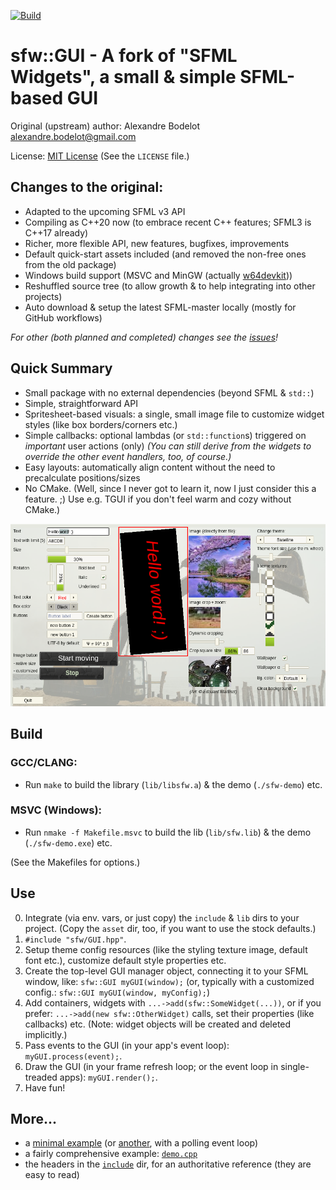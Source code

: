 [![Build](https://github.com/xparq/sfw/actions/workflows/build.yml/badge.svg)](https://github.com/xparq/sfw/actions/workflows/build.yml)

sfw::GUI - A fork of "SFML Widgets", a small & simple SFML-based GUI
====================================================================

Original (upstream) author: Alexandre Bodelot <alexandre.bodelot@gmail.com>

License: [MIT License](http://opensource.org/licenses/MIT) (See the `LICENSE` file.)

## Changes to the original:

- Adapted to the upcoming SFML v3 API
- Compiling as C++20 now (to embrace recent C++ features; SFML3 is C++17 already)
- Richer, more flexible API, new features, bugfixes, improvements
- Default quick-start assets included (and removed the non-free ones from the old package)
- Windows build support (MSVC and MinGW (actually [w64devkit](https://github.com/skeeto/w64devkit)))
- Reshuffled source tree (to allow growth & to help integrating into other projects)
- Auto download & setup the latest SFML-master locally (mostly for GitHub workflows)

_For other (both planned and completed) changes see the [issues](https://github.com/xparq/sfw/issues)!_

## Quick Summary

- Small package with no external dependencies (beyond SFML & `std::`)
- Simple, straightforward API
- Spritesheet-based visuals: a single, small image file to customize widget styles (like box borders/corners etc.)
- Simple callbacks: optional lambdas (or `std::function`s) triggered on _important_ user actions (only)
  _(You can still derive from the widgets to override the other event handlers, too, of course.)_
- Easy layouts: automatically align content without the need to precalculate positions/sizes
- No CMake. (Well, since I never got to learn it, now I just consider this a feature. ;)
  Use e.g. TGUI if you don't feel warm and cozy without CMake.)


![screenshot](doc/media/demo-screenshot.png)


## Build

### GCC/CLANG:

- Run `make` to build the library (`lib/libsfw.a`) & the demo (`./sfw-demo`) etc.

### MSVC (Windows):

- Run `nmake -f Makefile.msvc` to build the lib (`lib/sfw.lib`) & the demo (`./sfw-demo.exe`) etc.

(See the Makefiles for options.)


## Use

0. Integrate (via env. vars, or just copy) the `include` & `lib` dirs to your project.
   (Copy the `asset` dir, too, if you want to use the stock defaults.)
1. `#include "sfw/GUI.hpp"`.
2. Setup theme config resources (like the styling texture image, default font etc.),
   customize default style properties etc.
3. Create the top-level GUI manager object, connecting it to your SFML window, like: `sfw::GUI myGUI(window);`
   (or, typically with a customized config.: `sfw::GUI myGUI(window, myConfig);`)
4. Add containers, widgets with `...->add(sfw::SomeWidget(...))`, or if you prefer: `...->add(new sfw::OtherWidget)` calls,
   set their properties (like callbacks) etc.
   (Note: widget objects will be created and deleted implicitly.)
5. Pass events to the GUI (in your app's event loop): `myGUI.process(event);`.
6. Draw the GUI (in your frame refresh loop; or the event loop in single-treaded apps): `myGUI.render();`.
7. Have fun!

## More...

* a [minimal example](src/examples/minimal_example.cpp) (or [another](src/examples/minimal_example-polling.cpp), with a polling event loop)
* a fairly comprehensive example: [`demo.cpp`](src/examples/demo.cpp)
* the headers in the [`include`](include/sfw) dir, for an authoritative reference (they are easy to read)
